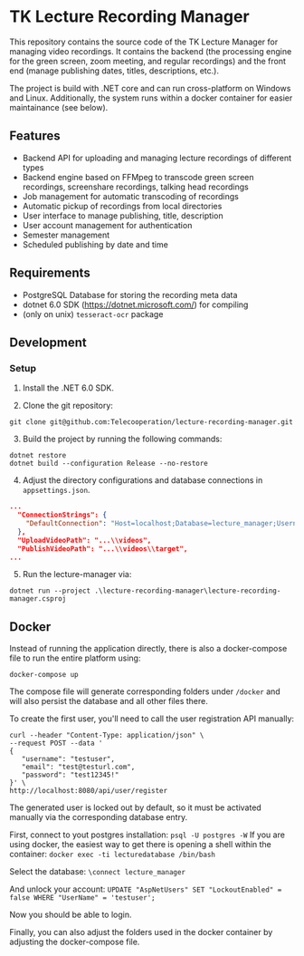 # TK Lecture Recording Manager

This repository contains the source code of the TK Lecture Manager for managing video recordings. It contains the backend (the processing engine for the green screen, zoom meeting, and regular recordings) and the front end (manage publishing dates, titles, descriptions, etc.).

The project is build with .NET core and can run cross-platform on Windows and Linux.
Additionally, the system runs within a docker container for easier maintainance (see below).

## Features

* Backend API for uploading and managing lecture recordings of different types
* Backend engine based on FFMpeg to transcode green screen recordings, screenshare recordings, talking head recordings
* Job management for automatic transcoding of recordings
* Automatic pickup of recordings from local directories
* User interface to manage publishing, title, description
* User account management for authentication
* Semester management
* Scheduled publishing by date and time

## Requirements

* PostgreSQL Database for storing the recording meta data
* dotnet 6.0 SDK (https://dotnet.microsoft.com/) for compiling
* (only on unix) ```tesseract-ocr``` package

## Development

### Setup

1. Install the .NET 6.0 SDK.

2. Clone the git repository:

```console
git clone git@github.com:Telecooperation/lecture-recording-manager.git
```

3. Build the project by running the following commands:

```console
dotnet restore
dotnet build --configuration Release --no-restore
```

4. Adjust the directory configurations and database connections in ```appsettings.json```.

```json
...
  "ConnectionStrings": {
    "DefaultConnection": "Host=localhost;Database=lecture_manager;Username=postgres;Password=test123"
  },
  "UploadVideoPath": "...\\videos",
  "PublishVideoPath": "...\\videos\\target",
...
```

5. Run the lecture-manager via:

```console
dotnet run --project .\lecture-recording-manager\lecture-recording-manager.csproj
```

## Docker

Instead of running the application directly, there is also a docker-compose file to run the entire platform using:

```console
docker-compose up
```

The compose file will generate corresponding folders under `/docker` and will also persist the database and all other files there.

To create the first user, you'll need to call the user registration API manually:

```console
curl --header "Content-Type: application/json" \
--request POST --data '
{
   "username": "testuser",
   "email": "test@testurl.com",
   "password": "test12345!"
}' \
http://localhost:8080/api/user/register
```

The generated user is locked out by default, so it must be activated manually via the corresponding database entry.

First, connect to yout postgres installation:
`psql -U postgres -W`
If you are using docker, the easiest way to get there is opening a shell within the container:
`docker exec -ti lecturedatabase /bin/bash`

Select the database:
`\connect lecture_manager`

And unlock your account:
`UPDATE "AspNetUsers" SET "LockoutEnabled" = false WHERE "UserName" = 'testuser';`

Now you should be able to login.

Finally, you can also adjust the folders used in the docker container by adjusting the docker-compose file.
